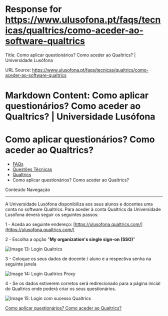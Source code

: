 # Response for https://www.ulusofona.pt/faqs/tecnicas/qualtrics/como-aceder-ao-software-qualtrics

Title: Como aplicar questionários? Como aceder ao Qualtrics? | Universidade Lusófona

URL Source: https://www.ulusofona.pt/faqs/tecnicas/qualtrics/como-aceder-ao-software-qualtrics

Markdown Content:
Como aplicar questionários? Como aceder ao Qualtrics? | Universidade Lusófona
===============

 

Como aplicar questionários? Como aceder ao Qualtrics?
=====================================================

*   [FAQs](https://www.ulusofona.pt/faqs/)
*   [Questões Técnicas](https://www.ulusofona.pt/faqs/tecnicas)
*   [Qualtrics](https://www.ulusofona.pt/faqs/tecnicas/qualtrics)
*   Como aplicar questionários? Como aceder ao Qualtrics?

[](https://www.ulusofona.pt/)

Conteúdo Navegação

* * *

A Universidade Lusófona disponibiliza aos seus alunos e docentes uma conta no software Qualtrics. Para aceder à conta Qualtrics da Universidade Lusófona deverá seguir os seguintes passos:

1 - Aceda ao seguinte endereço: [https://ulusofona.qualtrics.com/](https://ulusofona.qualtrics.com/)

2 - Escolha a opção "**My organization's single sign-on (SSO)**"

![Image 13: Login Qualtrics](https://www.ulusofona.pt/media/login-qualtrics.png)

3 - Coloque os seus dados de docente / aluno e a respectiva senha na seguinte janela

![Image 14: Login Qualtrics Proxy](https://www.ulusofona.pt/media/login-qualtrics-proxy.png)

4 - Se os dados estiverem corretos será redirecionado para a página inicial do Qualtrics onde poderá criar os seus questionários.

![Image 15: Login com sucesso Qualtrics](https://www.ulusofona.pt/media/login-com-sucesso-qualtrics.png)

[Como aplicar questionários? Como aceder ao Qualtrics?](https://www.ulusofona.pt/faqs/tecnicas/qualtrics/como-aceder-ao-software-qualtrics)

